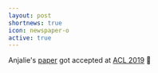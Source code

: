 ```yaml
---
layout: post
shortnews: true
icon: newspaper-o
active: true
---
```

Anjalie's [paper](https://arxiv.org/abs/1906.01762) got accepted at <a href="http://www.acl2019.org/EN/index.xhtml">ACL 2019</a> 🎉